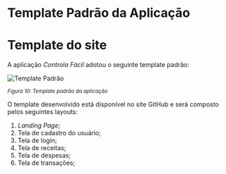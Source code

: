 # Template Padrão da Aplicação

# Template do site

A aplicação *Controla Fácil* adotou o seguinte template padrão:

![Template Padrão](https://github.com/ICEI-PUC-Minas-PMV-ADS/pmv-ads-2023-1-e1-proj-web-t3-pmv-ads-2023-1-e1-proj-web-t3-g1/assets/122227953/2450930a-5b02-4b90-b334-f490da2d7387)

<sub>*Figura 10: Template padrão da aplicação*</sub>

O template desenvolvido está disponível no site GitHub e será composto pelos seguintes layouts:

1. *Landing Page*;
2. Tela de cadastro do usuário;
3. Tela de login;
4. Tela de receitas;
5. Tela de despesas;
6. Tela de transações;
